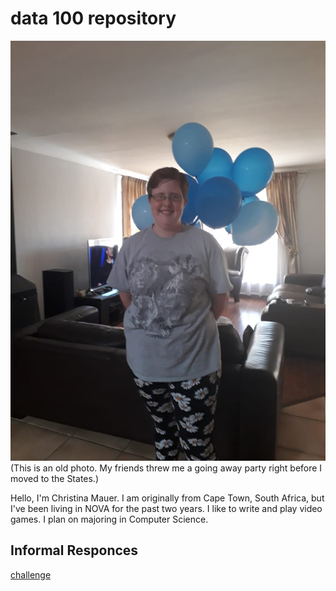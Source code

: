 # data 100 repository

![picture](https://github.com/ChristinaMauer/data100/blob/main/me.jpg) (This is an old photo. My friends threw me a going away party right before I moved to the States.)

Hello, I'm Christina Mauer. I am originally from Cape Town, South Africa, but I've been living in NOVA for the past two years. I like to write and play video games.
I plan on majoring in Computer Science.

## Informal Responces
[challenge](...)
